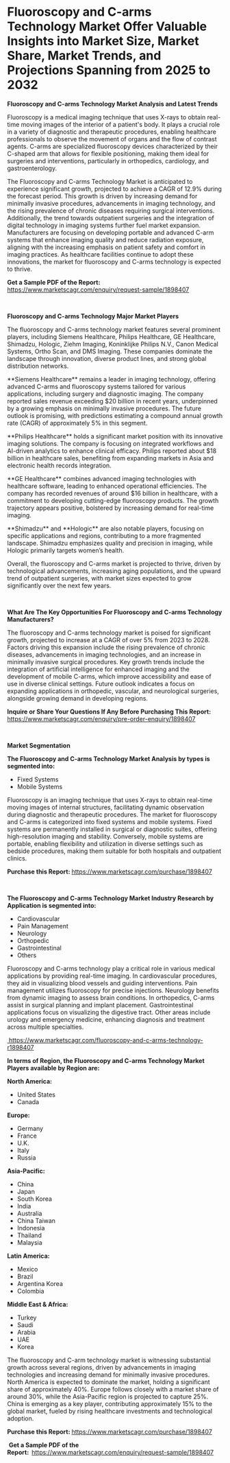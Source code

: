 <p><h1>Fluoroscopy and C-arms Technology Market Offer Valuable Insights into Market Size, Market Share, Market Trends, and Projections Spanning from 2025 to 2032</h1></p><p><strong>Fluoroscopy and C-arms Technology Market Analysis and Latest Trends</strong></p>
<p><p>Fluoroscopy is a medical imaging technique that uses X-rays to obtain real-time moving images of the interior of a patient's body. It plays a crucial role in a variety of diagnostic and therapeutic procedures, enabling healthcare professionals to observe the movement of organs and the flow of contrast agents. C-arms are specialized fluoroscopy devices characterized by their C-shaped arm that allows for flexible positioning, making them ideal for surgeries and interventions, particularly in orthopedics, cardiology, and gastroenterology.</p><p>The Fluoroscopy and C-arms Technology Market is anticipated to experience significant growth, projected to achieve a CAGR of 12.9% during the forecast period. This growth is driven by increasing demand for minimally invasive procedures, advancements in imaging technology, and the rising prevalence of chronic diseases requiring surgical interventions. Additionally, the trend towards outpatient surgeries and the integration of digital technology in imaging systems further fuel market expansion. Manufacturers are focusing on developing portable and advanced C-arm systems that enhance imaging quality and reduce radiation exposure, aligning with the increasing emphasis on patient safety and comfort in imaging practices. As healthcare facilities continue to adopt these innovations, the market for fluoroscopy and C-arms technology is expected to thrive.</p></p>
<p><strong>Get a Sample PDF of the Report:&nbsp;</strong> <a href="https://www.marketscagr.com/enquiry/request-sample/1898407?utm_campaign=2012&utm_medium=2&utm_source=Github&utm_content=ia&utm_term=16042025&utm_id=fluoroscopy-and-c-arms-technology">https://www.marketscagr.com/enquiry/request-sample/1898407</a></p>
<p>&nbsp;</p>
<p><strong>Fluoroscopy and C-arms Technology Major Market Players</strong></p>
<p><p>The fluoroscopy and C-arms technology market features several prominent players, including Siemens Healthcare, Philips Healthcare, GE Healthcare, Shimadzu, Hologic, Ziehm Imaging, Koninklijke Philips N.V., Canon Medical Systems, Ortho Scan, and DMS Imaging. These companies dominate the landscape through innovation, diverse product lines, and strong global distribution networks.</p><p>**Siemens Healthcare** remains a leader in imaging technology, offering advanced C-arms and fluoroscopy systems tailored for various applications, including surgery and diagnostic imaging. The company reported sales revenue exceeding $20 billion in recent years, underpinned by a growing emphasis on minimally invasive procedures. The future outlook is promising, with predictions estimating a compound annual growth rate (CAGR) of approximately 5% in this segment.</p><p>**Philips Healthcare** holds a significant market position with its innovative imaging solutions. The company is focusing on integrated workflows and AI-driven analytics to enhance clinical efficacy. Philips reported about $18 billion in healthcare sales, benefiting from expanding markets in Asia and electronic health records integration.</p><p>**GE Healthcare** combines advanced imaging technologies with healthcare software, leading to enhanced operational efficiencies. The company has recorded revenues of around $16 billion in healthcare, with a commitment to developing cutting-edge fluoroscopy products. The growth trajectory appears positive, bolstered by increasing demand for real-time imaging.</p><p>**Shimadzu** and **Hologic** are also notable players, focusing on specific applications and regions, contributing to a more fragmented landscape. Shimadzu emphasizes quality and precision in imaging, while Hologic primarily targets women’s health.</p><p>Overall, the fluoroscopy and C-arms market is projected to thrive, driven by technological advancements, increasing aging populations, and the upward trend of outpatient surgeries, with market sizes expected to grow significantly over the next few years.</p></p>
<p>&nbsp;</p>
<p><strong>What Are The Key Opportunities For Fluoroscopy and C-arms Technology Manufacturers?</strong></p>
<p><p>The fluoroscopy and C-arms technology market is poised for significant growth, projected to increase at a CAGR of over 5% from 2023 to 2028. Factors driving this expansion include the rising prevalence of chronic diseases, advancements in imaging technologies, and an increase in minimally invasive surgical procedures. Key growth trends include the integration of artificial intelligence for enhanced imaging and the development of mobile C-arms, which improve accessibility and ease of use in diverse clinical settings. Future outlook indicates a focus on expanding applications in orthopedic, vascular, and neurological surgeries, alongside growing demand in developing regions.</p></p>
<p><strong>Inquire or Share Your Questions If Any Before Purchasing This Report:</strong> <a href="https://www.marketscagr.com/enquiry/pre-order-enquiry/1898407?utm_campaign=2012&utm_medium=2&utm_source=Github&utm_content=ia&utm_term=16042025&utm_id=fluoroscopy-and-c-arms-technology">https://www.marketscagr.com/enquiry/pre-order-enquiry/1898407</a></p>
<p>&nbsp;</p>
<p><strong>Market Segmentation</strong></p>
<p><strong>The Fluoroscopy and C-arms Technology Market Analysis by types is segmented into:</strong></p>
<p><ul><li>Fixed Systems</li><li>Mobile Systems</li></ul></p>
<p><p>Fluoroscopy is an imaging technique that uses X-rays to obtain real-time moving images of internal structures, facilitating dynamic observation during diagnostic and therapeutic procedures. The market for fluoroscopy and C-arms is categorized into fixed systems and mobile systems. Fixed systems are permanently installed in surgical or diagnostic suites, offering high-resolution imaging and stability. Conversely, mobile systems are portable, enabling flexibility and utilization in diverse settings such as bedside procedures, making them suitable for both hospitals and outpatient clinics.</p></p>
<p><strong>Purchase this Report:&nbsp;</strong><a href="https://www.marketscagr.com/purchase/1898407?utm_campaign=2012&utm_medium=2&utm_source=Github&utm_content=ia&utm_term=16042025&utm_id=fluoroscopy-and-c-arms-technology">https://www.marketscagr.com/purchase/1898407</a></p>
<p>&nbsp;</p>
<p><strong>The Fluoroscopy and C-arms Technology Market Industry Research by Application is segmented into:</strong></p>
<p><ul><li>Cardiovascular</li><li>Pain Management</li><li>Neurology</li><li>Orthopedic</li><li>Gastrointestinal</li><li>Others</li></ul></p>
<p><p>Fluoroscopy and C-arms technology play a critical role in various medical applications by providing real-time imaging. In cardiovascular procedures, they aid in visualizing blood vessels and guiding interventions. Pain management utilizes fluoroscopy for precise injections. Neurology benefits from dynamic imaging to assess brain conditions. In orthopedics, C-arms assist in surgical planning and implant placement. Gastrointestinal applications focus on visualizing the digestive tract. Other areas include urology and emergency medicine, enhancing diagnosis and treatment across multiple specialties.</p></p>
<p><a href="https://www.marketscagr.com/fluoroscopy-and-c-arms-technology-r1898407?utm_campaign=2012&utm_medium=2&utm_source=Github&utm_content=ia&utm_term=16042025&utm_id=fluoroscopy-and-c-arms-technology">&nbsp;https://www.marketscagr.com/fluoroscopy-and-c-arms-technology-r1898407</a></p>
<p><strong>In terms of Region, the Fluoroscopy and C-arms Technology Market Players available by Region are:</strong></p>
<p>
    <p> <strong> North America: </strong>
        <ul>
            <li>United States</li>
            <li>Canada</li>
        </ul>
        </p> 
    <p> <strong> Europe: </strong>
        <ul>
            <li>Germany</li>
            <li>France</li>
            <li>U.K.</li>
            <li>Italy</li>
            <li>Russia</li>
        </ul>
        </p> 
    <p> <strong> Asia-Pacific: </strong>
        <ul>
            <li>China</li>
            <li>Japan</li>
            <li>South Korea</li>
            <li>India</li>
            <li>Australia</li>
            <li>China Taiwan</li>
            <li>Indonesia</li>
            <li>Thailand</li>
            <li>Malaysia</li>
        </ul>
        </p> 
    <p> <strong> Latin America: </strong>
        <ul>
            <li>Mexico</li>
            <li>Brazil</li>
            <li>Argentina Korea</li>
            <li>Colombia</li>
        </ul>
        </p> 
    <p> <strong> Middle East & Africa: </strong>
        <ul>
            <li>Turkey</li>
            <li>Saudi</li>
            <li>Arabia</li>
            <li>UAE</li>
            <li>Korea</li>
        </ul>
    </p>
    </p>
<p><p>The fluoroscopy and C-arm technology market is witnessing substantial growth across several regions, driven by advancements in imaging technologies and increasing demand for minimally invasive procedures. North America is expected to dominate the market, holding a significant share of approximately 40%. Europe follows closely with a market share of around 30%, while the Asia-Pacific region is projected to capture 25%. China is emerging as a key player, contributing approximately 15% to the global market, fueled by rising healthcare investments and technological adoption.</p></p>
<p><strong>Purchase this Report: </strong><a href="https://www.marketscagr.com/purchase/1898407?utm_campaign=2012&utm_medium=2&utm_source=Github&utm_content=ia&utm_term=16042025&utm_id=fluoroscopy-and-c-arms-technology">https://www.marketscagr.com/purchase/1898407</a></p>
<p>&nbsp;<strong>Get a Sample PDF of the Report:&nbsp;&nbsp;</strong><a href="https://www.marketscagr.com/enquiry/request-sample/1898407?utm_campaign=2012&utm_medium=2&utm_source=Github&utm_content=ia&utm_term=16042025&utm_id=fluoroscopy-and-c-arms-technology">https://www.marketscagr.com/enquiry/request-sample/1898407</a></p>
<p><strong></strong></p>
<p><p></p><p></p><p></p></p>